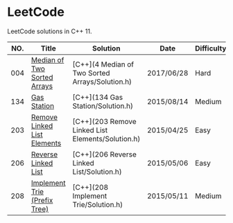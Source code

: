 LeetCode
========

LeetCode solutions in C++ 11.

|NO.|Title|Solution|Date|Difficulty|  
|---|-----|--------|----|----------|
|004|[Median of Two Sorted Arrays][004]|[C++](4 Median of Two Sorted Arrays/Solution.h)|2017/06/28|Hard|
|134|[Gas Station][134]|[C++](134 Gas Station/Solution.h)|2015/08/14|Medium|
|203|[Remove Linked List Elements][203]|[C++](203 Remove Linked List Elements/Solution.h)|2015/04/25|Easy|  
|206|[Reverse Linked List][206]|[C++](206 Reverse Linked List/Solution.h)|2015/05/06|Easy|  
|208|[Implement Trie (Prefix Tree)][208]|[C++](208 Implement Trie/Solution.h)|2015/05/11|Medium| 



[004]:https://leetcode.com/problems/median-of-two-sorted-arrays
[134]:https://leetcode.com/problems/gas-station/
[203]:https://leetcode.com/problems/remove-linked-list-elements/
[206]:https://leetcode.com/problems/reverse-linked-list/
[208]:https://leetcode.com/problems/implement-trie-prefix-tree/